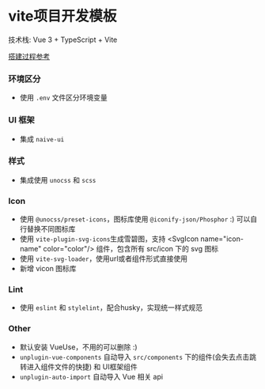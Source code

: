 # vite项目开发模板

技术栈: Vue 3 + TypeScript + Vite

[搭建过程参考](https://juejin.cn/book/7050063811973218341)

### 环境区分
- 使用 `.env` 文件区分环境变量

### UI 框架
- 集成 `naive-ui`

### 样式
- 集成使用 `unocss` 和 `scss`

### Icon
- 使用 `@unocss/preset-icons`，图标库使用 `@iconify-json/Phosphor` :) 可以自行替换不同图标库
- 使用 `vite-plugin-svg-icons`生成雪碧图，支持 \<SvgIcon name="icon-name" color="color"/\> 组件，包含所有 src/icon 下的 svg 图标
- 使用 `vite-svg-loader`，使用url或者组件形式直接使用
- 新增 vicon 图标库

### Lint
- 使用 `eslint` 和 `stylelint`，配合husky，实现统一样式规范

### Other
- 默认安装 VueUse，不用的可以删除 :)
- `unplugin-vue-components` 自动导入 `src/components` 下的组件(会失去点击跳转进入组件文件的快捷) 和 UI框架组件
- `unplugin-auto-import` 自动导入 Vue 相关 api